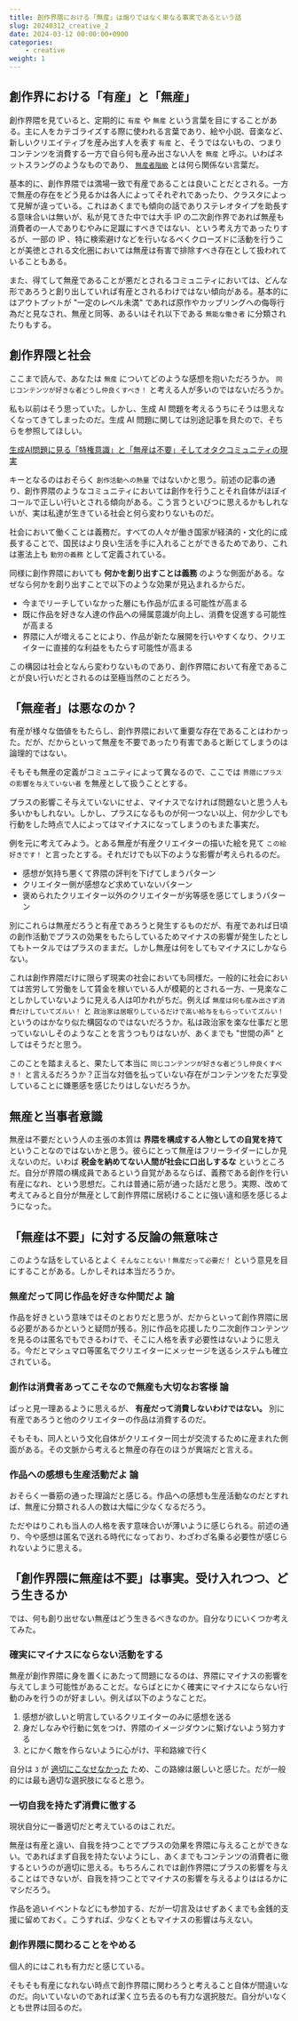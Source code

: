 ```yaml
---
title: 創作界隈における「無産」は煽りではなく単なる事実であるという話
slug: 20240312_creative_2
date: 2024-03-12 00:00:00+0900
categories:
    - creative
weight: 1
---
```


## 創作界における「有産」と「無産」

創作界隈を見ていると、定期的に `有産` や `無産` という言葉を目にすることがある。主に人をカテゴライズする際に使われる言葉であり、絵や小説、音楽など、新しいクリエイティブを産み出す人を表す `有産` と、そうではないもの、つまりコンテンツを消費する一方で自ら何も産み出さない人を `無産` と呼ぶ。いわばネットスラングのようなものであり、 [`無産者階級`](https://ja.wikipedia.org/wiki/%E3%83%97%E3%83%AD%E3%83%AC%E3%82%BF%E3%83%AA%E3%82%A2%E3%83%BC%E3%83%88#:~:text=%E3%83%97%E3%83%AD%E3%83%AC%E3%82%BF%E3%83%AA%E3%82%A2%E3%83%BC%E3%83%88%EF%BC%88%E3%83%89%E3%82%A4%E3%83%84%E8%AA%9E%3A%20Proletariat%EF%BC%89,%E8%80%85%E3%81%AF%E3%83%97%E3%83%AD%E3%83%AC%E3%82%BF%E3%83%AA%E3%82%A2%E3%81%A8%E5%91%BC%E3%81%B0%E3%82%8C%E3%82%8B%E3%80%82) とは何ら関係ない言葉だ。

基本的に、創作界隈では満場一致で有産であることは良いことだとされる。一方で無産の存在をどう見るかは各人によってそれぞれであったり、クラスタによって見解が違っている。これはあくまでも傾向の話でありステレオタイプを助長する意味合いは無いが、私が見てきた中では大手 IP の二次創作界であれば無産も消費者の一人でありむやみに足蹴にすべきではない、という考え方であったりするが、一部の IP 、特に検索避けなどを行いなるべくクローズドに活動を行うことが美徳とされる文化圏においては無産は有害で排除すべき存在として扱われていることもある。

また、得てして無産であることが悪だとされるコミュニティにおいては、どんな形であろうと創り出していれば有産とされるわけではない傾向がある。基本的にはアウトプットが "一定のレベル未満" であれば原作やカップリングへの侮辱行為だと見なされ、無産と同等、あるいはそれ以下である `無能な働き者` に分類されたりもする。

## 創作界隈と社会

ここまで読んで、あなたは `無産` についてどのような感想を抱いただろうか。 `同じコンテンツが好きな者どうし仲良くすべき！` と考える人が多いのではないだろうか。

私も以前はそう思っていた。しかし、生成 AI 問題を考えるうちにそうは思えなくなってきてしまったのだ。生成 AI 問題に関しては別途記事を貝たので、そちらを参照してほしい。

[生成AI問題に見る「特権意識」と「無産は不要」そしてオタクコミュニティの現実](https://zeriyoshi.github.io/blog/p/20240311_creative/)

キーとなるのはおそらく `創作活動への熱量` ではないかと思う。前述の記事の通り、創作界隈のようなコミュニティにおいては創作を行うことそれ自体がほぼイコールで正しい行いとされる傾向がある。こう言うといびつに思えるかもしれないが、実は私達が生きている社会と何ら変わりないものだ。

社会において働くことは義務だ。すべての人々が働き国家が経済的・文化的に成長することで、国民はより良い生活を手に入れることができるためであり、これは憲法上も `勤労の義務` として定義されている。

同様に創作界隈においても **何かを創り出すことは義務** のような側面がある。なぜなら何かを創り出すことで以下のような効果が見込まれるからだ。

- 今までリーチしていなかった層にも作品が広まる可能性が高まる
- 既に作品を好きな人達の作品への帰属意識が向上し、消費を促進する可能性が高まる
- 界隈に人が増えることにより、作品が新たな展開を行いやすくなり、クリエイターに直接的な利益をもたらす可能性が高まる

この構図は社会となんら変わりないものであり、創作界隈において有産であることが良い行いだとされるのは至極当然のことだろう。

## 「無産者」は悪なのか？

有産が様々な価値をもたらし、創作界隈において重要な存在であることはわかった。だが、だからといって無産を不要であったり有害であると断じてしまうのは論理的ではない。

そもそも無産の定義がコミュニティによって異なるので、ここでは `界隈にプラスの影響を与えていない者` を無産として扱うこととする。

プラスの影響こそ与えていないにせよ、マイナスでなければ問題ないと思う人も多いかもしれない。しかし、プラスになるものが何一つない以上、何か少しでも行動をした時点で人によってはマイナスになってしまうのもまた事実だ。

例を元に考えてみよう。とある無産が有産クリエイターの描いた絵を見て `この絵好きです！` と言ったとする。それだけでも以下のような影響が考えられるのだ。

- 感想が気持ち悪くて界隈の評判を下げてしまうパターン
- クリエイター側が感想など求めていないパターン
- 褒められたクリエイター以外のクリエイターが劣等感を感じてしまうパターン

別にこれらは無産だろうと有産であろうと発生するものだが、有産であれば日頃の創作活動でプラスの効果をもたらしているためマイナスの影響が発生したとしてもトータルではプラスのままだ。しかし無産は何をしてもマイナスにしかならない。

これは創作界隈だけに限らず現実の社会においても同様だ。一般的に社会においては苦労して労働をして賃金を稼いでいる人が模範的とされる一方、一見楽なことしかしていないように見える人は叩かれがちだ。例えば `無産は何も産み出さず消費だけしていてズルい！` と `政治家は居眠りしているだけで高い給与をもらっていてズルい！` というのはかなり似た構図なのではないだろうか。私は政治家を楽な仕事だと思っていないしそのようなことを言うつもりはないが、あくまでも "世間の声" としてはそうだと思う。

このことを踏まえると、果たして本当に `同じコンテンツが好きな者どうし仲良くすべき！` と言えるだろうか？正当な対価を払っていない存在がコンテンツをただ享受していることに嫌悪感を感じたりはしないだろうか。

## 無産と当事者意識

無産は不要だという人の主張の本質は **界隈を構成する人物としての自覚を持て** ということなのではないかと思う。彼らにとって無産はフリーライダーにしか見えないのだ。いわば **税金を納めてない人間が社会に口出しするな** というところだ。自分が界隈の構成員であるという自覚があるならば、義務である創作を行い有産になれ、という思想だ。これは普通に筋が通った話だと思う。実際、改めて考えてみると自分が無産として創作界隈に居続けることに強い違和感を感じるようになった。

## 「無産は不要」に対する反論の無意味さ

このような話をしているとよく `そんなことない！無産だって必要だ！` という意見を目にすることがある。しかしそれは本当だろうか。

### 無産だって同じ作品を好きな仲間だよ 論

作品を好きという意味ではそのとおりだと思うが、だからといって創作界隈に居る必要があるかというと疑問が残る。別に作品を応援したり二次創作コンテンツを見るのは匿名でもできるわけで、そこに人格を表す必要性はないように思える。今だとマシュマロ等匿名でクリエイターにメッセージを送るシステムも確立されている。

### 創作は消費者あってこそなので無産も大切なお客様 論

ぱっと見一理あるように思えるが、 **有産だって消費しないわけではない。** 別に有産であろうと他のクリエイターの作品は消費するのだ。

そもそも、同人という文化自体がクリエイター同士が交流するために産まれた側面がある。その文脈から考えると無産の存在のほうが異端だと言える。

### 作品への感想も生産活動だよ 論

おそらく一番筋の通った理論だと感じる。作品への感想も生産活動なのだとすれば、無産に分類される人の数は大幅に少なくなるだろう。

ただやはりこれも当人の人格を表す意味合いが薄いように感じられる。前述の通り、今や感想は匿名で送れる時代になっており、わざわざ名乗る必要性が感じられないように思える。

## 「創作界隈に無産は不要」は事実。受け入れつつ、どう生きるか

では、何も創り出せない無産はどう生きるべきなのか。自分なりにいくつか考えてみた。

### 確実にマイナスにならない活動をする

無産が創作界隈に身を置くにあたって問題になるのは、界隈にマイナスの影響を与えてしまう可能性があることだ。ならばとにかく確実にマイナスにならない行動のみを行うのが好ましい。例えば以下のようなことだ。

1. 感想が欲しいと明言しているクリエイターのみに感想を送る
2. 身だしなみや行動に気をつけ、界隈のイメージダウンに繋げないよう努力する
3. とにかく敵を作らないように心がけ、平和路線で行く

自分は `3` が [適切にこなせなかった](https://zeriyoshi.github.io/blog/p/2024020201_jcdk_dict_feel/) ため、この路線は厳しいと感じた。だが一般的には最も適切な選択肢になると思う。

### 一切自我を持たず消費に徹する

現状自分に一番適切だと考えているのはこれだ。

無産は有産と違い、自我を持つことでプラスの効果を界隈に与えることができない。であればまず自我を持たないようにし、あくまでもコンテンツの消費者に徹するというのが適切に思える。もちろんこれでは創作界隈にプラスの影響を与えることはできないが、自我を持つことでマイナスの影響を与えるよりははるかにマシだろう。

作品を追いイベントなどにも参加する、だが一切言及はせずあくまでも金銭的支援に留めておく。こうすれば、少なくともマイナスの影響は与えない。

### 創作界隈に関わることをやめる

個人的にはこれも有力だと感じている。

そもそも有産になれない時点で創作界隈に関わろうと考えること自体が間違いなのだ。向いていないのであれば潔く立ち去るのも有力な選択肢だ。自分がいなくとも世界は回るのだ。
